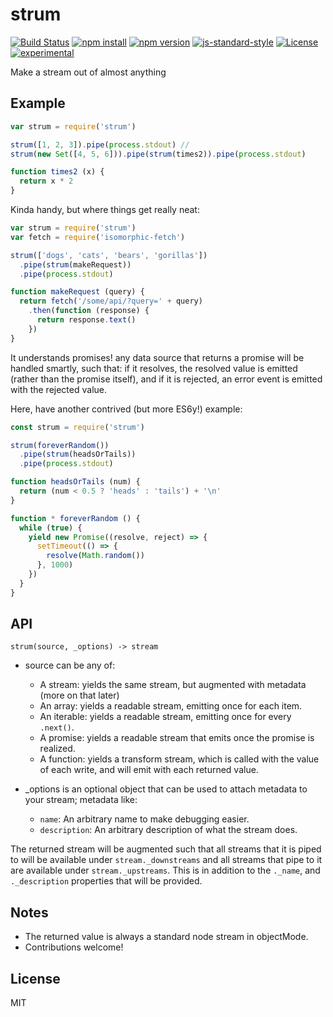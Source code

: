 # strum

[![Build Status](http://img.shields.io/travis/jarofghosts/strum.svg?style=flat-square)](https://travis-ci.org/jarofghosts/strum)
[![npm install](http://img.shields.io/npm/dm/strum.svg?style=flat-square)](https://www.npmjs.org/package/strum)
[![npm version](https://img.shields.io/npm/v/strum.svg?style=flat-square)](https://www.npmjs.org/package/strum)
[![js-standard-style](https://img.shields.io/badge/code%20style-standard-brightgreen.svg?style=flat-square)](https://github.com/feross/standard)
[![License](https://img.shields.io/npm/l/strum.svg?style=flat-square)](https://github.com/jarofghosts/strum/blob/master/LICENSE)
[![experimental](http://badges.github.io/stability-badges/dist/experimental.svg)](http://github.com/badges/stability-badges)

Make a stream out of almost anything

## Example

```javascript
var strum = require('strum')

strum([1, 2, 3]).pipe(process.stdout) //
strum(new Set([4, 5, 6])).pipe(strum(times2)).pipe(process.stdout)

function times2 (x) {
  return x * 2
}
```

Kinda handy, but where things get really neat:

```javascript
var strum = require('strum')
var fetch = require('isomorphic-fetch')

strum(['dogs', 'cats', 'bears', 'gorillas'])
  .pipe(strum(makeRequest))
  .pipe(process.stdout)

function makeRequest (query) {
  return fetch('/some/api/?query=' + query)
    .then(function (response) {
      return response.text()
    })
}
```

It understands promises! any data source that returns a promise will be
handled smartly, such that: if it resolves, the resolved value is emitted
(rather than the promise itself), and if it is rejected, an error event is
emitted with the rejected value.

Here, have another contrived (but more ES6y!) example:

```javascript
const strum = require('strum')

strum(foreverRandom())
  .pipe(strum(headsOrTails))
  .pipe(process.stdout)

function headsOrTails (num) {
  return (num < 0.5 ? 'heads' : 'tails') + '\n'
}

function * foreverRandom () {
  while (true) {
    yield new Promise((resolve, reject) => {
      setTimeout(() => {
        resolve(Math.random())
      }, 1000)
    })
  }
}
```

## API

`strum(source, _options) -> stream`

* source can be any of:
  - A stream: yields the same stream, but augmented with metadata
    (more on that later)
  - An array: yields a readable stream, emitting once for each item.
  - An iterable: yields a readable stream, emitting once for every `.next()`.
  - A promise: yields a readable stream that emits once the promise is realized.
  - A function: yields a transform stream, which is called with the value of
    each write, and will emit with each returned value.

* _options is an optional object that can be used to attach metadata to your
  stream; metadata like:
  - `name`: An arbitrary name to make debugging easier.
  - `description`: An arbitrary description of what the stream does.

The returned stream will be augmented such that all streams that it is piped to
will be available under `stream._downstreams` and all streams that pipe to it
are available under `stream._upstreams`. This is in addition to the `._name`,
and `._description` properties that will be provided.

## Notes

* The returned value is always a standard node stream in objectMode.
* Contributions welcome!

## License

MIT
